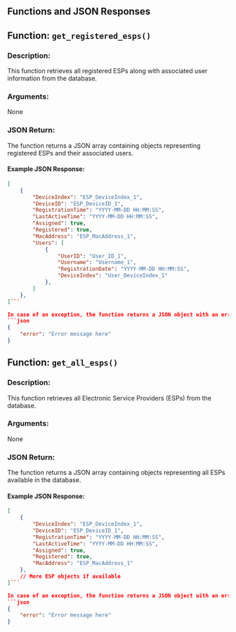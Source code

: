 ## Functions and JSON Responses

## Function: `get_registered_esps()`

### Description:
This function retrieves all registered ESPs along with associated user information from the database.

### Arguments:
None

### JSON Return:
The function returns a JSON array containing objects representing registered ESPs and their associated users. 

#### Example JSON Response:
```json
[
    {
        "DeviceIndex": "ESP_DeviceIndex_1",
        "DeviceID": "ESP_DeviceID_1",
        "RegistrationTime": "YYYY-MM-DD HH:MM:SS",
        "LastActiveTime": "YYYY-MM-DD HH:MM:SS",
        "Assigned": true,
        "Registered": true,
        "MacAddress": "ESP_MacAddress_1",
        "Users": [
            {
                "UserID": "User_ID_1",
                "Username": "Username_1",
                "RegistrationDate": "YYYY-MM-DD HH:MM:SS",
                "DeviceIndex": "User_DeviceIndex_1"
            },
        ]
    },
]```

In case of an exception, the function returns a JSON object with an error message and a status code of 500:
```json
{
    "error": "Error message here"
}
```


## Function: `get_all_esps()`

### Description:
This function retrieves all Electronic Service Providers (ESPs) from the database.

### Arguments:
None

### JSON Return:
The function returns a JSON array containing objects representing all ESPs available in the database.

#### Example JSON Response:
```json
[
    {
        "DeviceIndex": "ESP_DeviceIndex_1",
        "DeviceID": "ESP_DeviceID_1",
        "RegistrationTime": "YYYY-MM-DD HH:MM:SS",
        "LastActiveTime": "YYYY-MM-DD HH:MM:SS",
        "Assigned": true,
        "Registered": true,
        "MacAddress": "ESP_MacAddress_1"
    },
    // More ESP objects if available
]```

In case of an exception, the function returns a JSON object with an error message and a status code of 500:
```json
{
    "error": "Error message here"
}
```